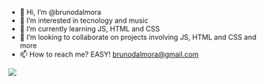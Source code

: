 - 👋 Hi, I’m @brunodalmora
- 👀 I’m interested in tecnology and music
- 🌱 I’m currently learning JS, HTML and CSS
- 💞️ I’m looking to collaborate on projects involving JS, HTML and CSS and more
- 📫 How to reach me? EASY! brunodalmora@gmail.com

<img src="https://github-readme-stats.vercel.app/api/top-langs/?username=dalmora&layout=compact&langs_count=7&theme=dracula"></img>
<!---
dalmora/dalmora is a ✨ special ✨ repository because its `README.md` (this file) appears on your GitHub profile.
You can click the Preview link to take a look at your changes.
--->
